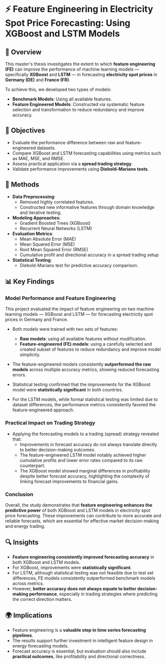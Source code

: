 # ⚡ Feature Engineering in Electricity Spot Price Forecasting: Using XGBoost and LSTM Models

## 📘 Overview

This master's thesis investigates the extent to which **feature engineering (FE)** can improve the performance of machine learning models — specifically **XGBoost** and **LSTM** — in forecasting **electricity spot prices** in **Germany (DE)** and **France (FR)**.

To achieve this, we developed two types of models:
- **Benchmark Models**: Using all available features.
- **Feature Engineered Models**: Constructed via systematic feature selection and transformation to reduce redundancy and improve accuracy.

## 🎯 Objectives

- Evaluate the performance difference between raw and feature-engineered datasets.
- Compare XGBoost and LSTM forecasting capabilities using metrics such as MAE, MSE, and RMSE.
- Assess practical application via a **spread trading strategy**.
- Validate performance improvements using **Diebold-Mariano tests**.

## 🧪 Methods

- **Data Preprocessing**:
  - Removed highly correlated features.
  - Constructed new informative features through domain knowledge and iterative testing.
- **Modeling Approaches**:
  - Gradient Boosted Trees (XGBoost)
  - Recurrent Neural Networks (LSTM)
- **Evaluation Metrics**:
  - Mean Absolute Error (MAE)
  - Mean Squared Error (MSE)
  - Root Mean Squared Error (RMSE)
  - Cumulative profit and directional accuracy in a spread trading setup
- **Statistical Testing**:
  - Diebold-Mariano test for predictive accuracy comparison.

## 📊 Key Findings

### Model Performance and Feature Engineering

This project evaluated the impact of feature engineering on two machine learning models — XGBoost and LSTM — for forecasting electricity spot prices in Germany and France.

- Both models were trained with two sets of features:
  - **Raw models**: using all available features without modification.
  - **Feature-engineered (FE) models**: using a carefully selected and created subset of features to reduce redundancy and improve model simplicity.

- The feature-engineered models consistently **outperformed the raw models** across multiple accuracy metrics, showing reduced forecasting errors.

- Statistical testing confirmed that the improvements for the XGBoost model were **statistically significant** in both countries.

- For the LSTM models, while formal statistical testing was limited due to dataset differences, the performance metrics consistently favored the feature-engineered approach.

### Practical Impact on Trading Strategy

- Applying the forecasting models to a trading (spread) strategy revealed that:
  - Improvements in forecast accuracy do not always translate directly to better decision-making outcomes.
  - The feature-engineered LSTM model notably achieved higher cumulative profits and lower error rates compared to its raw counterpart.
  - The XGBoost model showed marginal differences in profitability despite better forecast accuracy, highlighting the complexity of linking forecast improvements to financial gains.

### Conclusion

Overall, the study demonstrates that **feature engineering enhances the predictive power** of both XGBoost and LSTM models in electricity spot price forecasting. These improvements can contribute to more accurate and reliable forecasts, which are essential for effective market decision-making and energy trading.

## 🔍 Insights

- **Feature engineering consistently improved forecasting accuracy** in both XGBoost and LSTM models.
- For XGBoost, improvements were **statistically significant**.
- For LSTM, although statistical testing was not feasible due to test set differences, FE models consistently outperformed benchmark models across metrics.
- However, **better accuracy does not always equate to better decision-making performance**, especially in trading strategies where predicting the correct direction matters.

## 🌍 Implications

- Feature engineering is a **valuable step in time series forecasting pipelines**.
- The results support further investment in intelligent feature design in energy forecasting models.
- Forecast accuracy is essential, but evaluation should also include **practical outcomes**, like profitability and directional correctness.
